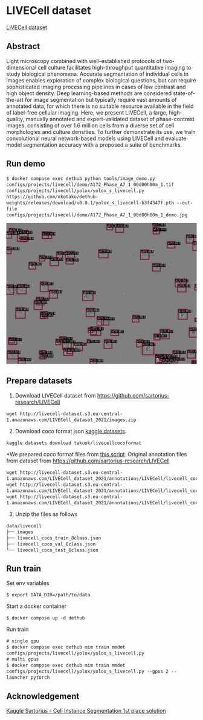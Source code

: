 # LIVECell dataset

[LIVECell dataset](https://sartorius-research.github.io/LIVECell/)

## Abstract

Light microscopy combined with well-established protocols of two-dimensional cell culture facilitates high-throughput quantitative imaging to study biological phenomena. Accurate segmentation of individual cells in images enables exploration of
complex biological questions, but can require sophisticated imaging processing pipelines in cases of low contrast and high
object density. Deep learning-based methods are considered state-of-the-art for image segmentation but typically require vast
amounts of annotated data, for which there is no suitable resource available in the field of label-free cellular imaging. Here, we
present LIVECell, a large, high-quality, manually annotated and expert-validated dataset of phase-contrast images, consisting
of over 1.6 million cells from a diverse set of cell morphologies and culture densities. To further demonstrate its use, we train
convolutional neural network-based models using LIVECell and evaluate model segmentation accuracy with a proposed a suite
of benchmarks.

## Run demo

```
$ docker compose exec dethub python tools/image_demo.py configs/projects/livecell/demo/A172_Phase_A7_1_00d00h00m_1.tif configs/projects/livecell/yolox/yolox_s_livecell.py https://github.com/okotaku/dethub-weights/releases/download/v0.0.1/yolox_s_livecell-b3f4347f.pth --out-file configs/projects/livecell/demo/A172_Phase_A7_1_00d00h00m_1_demo.jpg
```

![plot](demo/A172_Phase_A7_1_00d00h00m_1_demo.jpg)

## Prepare datasets

1. Download LIVECell dataset from https://github.com/sartorius-research/LIVECell

```
wget http://livecell-dataset.s3.eu-central-1.amazonaws.com/LIVECell_dataset_2021/images.zip
```

2. Download coco format json [kaggle datasets](https://www.kaggle.com/datasets/takuok/livecellcocoformat).

```
kaggle datasets download takuok/livecellcocoformat
```

\*We prepared coco format files from [this script](../../../tools/dataset_converters/prepare_livecell.py).
Original annotation files from dataset from https://github.com/sartorius-research/LIVECell

```
wget http://livecell-dataset.s3.eu-central-1.amazonaws.com/LIVECell_dataset_2021/annotations/LIVECell/livecell_coco_train.json
wget http://livecell-dataset.s3.eu-central-1.amazonaws.com/LIVECell_dataset_2021/annotations/LIVECell/livecell_coco_val.json
wget http://livecell-dataset.s3.eu-central-1.amazonaws.com/LIVECell_dataset_2021/annotations/LIVECell/livecell_coco_test.json
```

3. Unzip the files as follows

```
data/livecell
├── images
├── livecell_coco_train_8class.json
├── livecell_coco_val_8class.json
└── livecell_coco_test_8class.json
```

## Run train

Set env variables

```
$ export DATA_DIR=/path/to/data
```

Start a docker container

```
$ docker compose up -d dethub
```

Run train

```
# single gpu
$ docker compose exec dethub mim train mmdet configs/projects/livecell/yolox/yolox_s_livecell.py
# multi gpus
$ docker compose exec dethub mim train mmdet configs/projects/livecell/yolox/yolox_s_livecell.py --gpus 2 --launcher pytorch
```

## Acknowledgement

[Kaggle Sartorius - Cell Instance Segmentation 1st place solution](https://github.com/tascj/kaggle-sartorius-cell-instance-segmentation-solution)
